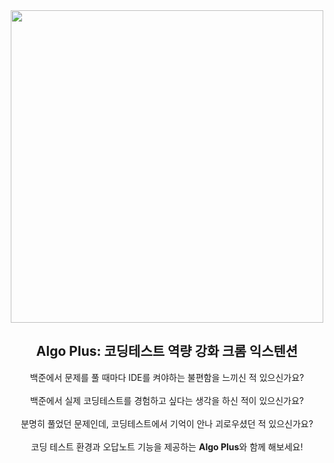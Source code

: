
<div align="center"> 
    <img src="https://github.com/algo-plus/.github/assets/72266806/b525e405-0f3a-4434-911e-c5320ed64170" width="500" />
    <br>
    <h2>Algo Plus: 코딩테스트 역량 강화 크롬 익스텐션</h2>
    백준에서 문제를 풀 때마다 IDE를 켜야하는 불편함을 느끼신 적 있으신가요?<br/><br/>
    백준에서 실제 코딩테스트를 경험하고 싶다는 생각을 하신 적이 있으신가요?<br/><br/>
    분명히 풀었던 문제인데, 코딩테스트에서 기억이 안나 괴로우셨던 적 있으신가요?<br/><br/>
    코딩 테스트 환경과 오답노트 기능을 제공하는 <b>Algo Plus</b>와 함께 해보세요!<br/><br/>
</div>
<br/>
